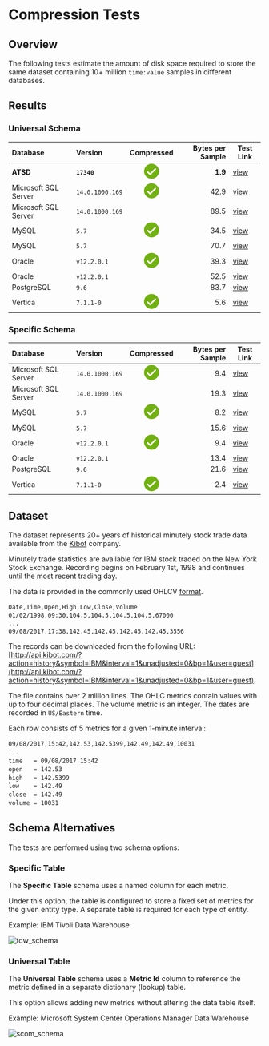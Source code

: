 # Compression Tests

## Overview

The following tests estimate the amount of disk space required to store the same dataset containing 10+ million `time:value` samples in different databases.

## Results

### Universal Schema

| **Database** | **Version** | **Compressed** | **Bytes per Sample** | **Test Link** |
|:---|:---|:---:|---:|---|
| **ATSD**       | **`17340`** | ![](../../images/ok.svg) | **1.9**  | [view](atsd.md)  |
| Microsoft SQL Server | `14.0.1000.169`   | ![](../../images/ok.svg) | 42.9 | [view](mssql.md) |
| Microsoft SQL Server | `14.0.1000.169`   |   | 89.5 | [view](mssql.md) |
| MySQL      | `5.7`   | ![](../../images/ok.svg) | 34.5 | [view](mysql.md) |
| MySQL      | `5.7`   |   | 70.7 | [view](mysql.md) |
| Oracle      | `v12.2.0.1`   | ![](../../images/ok.svg) | 39.3 | [view](oracle.md) |
| Oracle      | `v12.2.0.1`   |   | 52.5 | [view](oracle.md) |
| PostgreSQL | `9.6`  |   | 83.7 | [view](postgres.md) |
| Vertica | `7.1.1-0`   | ![](../../images/ok.svg) | 5.6 | [view](vertica.md) |

### Specific Schema

| **Database** | **Version** | **Compressed** | **Bytes per Sample** | **Test Link** |
|:---|:---|:---:|---:|---|
| Microsoft SQL Server | `14.0.1000.169`   | ![](../../images/ok.svg) | 9.4  | [view](mssql.md) |
| Microsoft SQL Server | `14.0.1000.169`   |   | 19.3 | [view](mssql.md) |
| MySQL      | `5.7`   |  ![](../../images/ok.svg) | 8.2  | [view](mysql.md) |
| MySQL      | `5.7`   |    | 15.6 | [view](mysql.md) |
| Oracle      | `v12.2.0.1`      | ![](../../images/ok.svg) | 9.4  | [view](oracle.md) |
| Oracle      | `v12.2.0.1`      |   | 13.4 | [view](oracle.md) |
| PostgreSQL | `9.6`   |   | 21.6 | [view](postgres.md) |
| Vertica | `7.1.1-0`   | ![](../../images/ok.svg) | 2.4 | [view](vertica.md) |

## Dataset

The dataset represents 20+ years of historical minutely stock trade data available from the [Kibot](http://www.kibot.com/buy.aspx) company.

Minutely trade statistics are available for IBM stock traded on the New York Stock Exchange. Recording begins on February 1st, 1998 and continues until the most recent trading day.

The data is provided in the commonly used OHLCV [format](http://www.kibot.com/support.aspx#data_format).

```csv
Date,Time,Open,High,Low,Close,Volume
01/02/1998,09:30,104.5,104.5,104.5,104.5,67000
...
09/08/2017,17:38,142.45,142.45,142.45,142.45,3556
```

The records can be downloaded from the following URL: [http://api.kibot.com/?action=history&symbol=IBM&interval=1&unadjusted=0&bp=1&user=guest](http://api.kibot.com/?action=history&symbol=IBM&interval=1&unadjusted=0&bp=1&user=guest).

The file contains over 2 million lines. The OHLC metrics contain values with up to four decimal places. The volume metric is an integer. The dates are recorded in `US/Eastern` time.

Each row consists of 5 metrics for a given 1-minute interval:

```txt
09/08/2017,15:42,142.53,142.5399,142.49,142.49,10031
...
time   = 09/08/2017 15:42
open   = 142.53
high   = 142.5399
low    = 142.49
close  = 142.49
volume = 10031
```

## Schema Alternatives

The tests are performed using two schema options:

### Specific Table

The **Specific Table** schema uses a named column for each metric.

Under this option, the table is configured to store a fixed set of metrics for the given entity type. A separate table is required for each type of entity.

Example: IBM Tivoli Data Warehouse

![tdw_schema](./images/tdw_schema.png)

### Universal Table

The **Universal Table** schema uses a **Metric Id** column to reference the metric defined in a separate dictionary (lookup) table.

This option allows adding new metrics without altering the data table itself.

Example: Microsoft System Center Operations Manager Data Warehouse

![scom_schema](./images/scom_schema.png)

